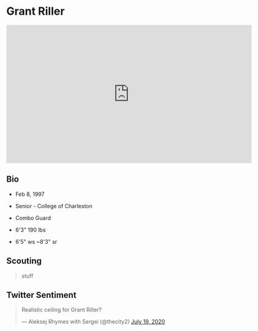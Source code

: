 Grant Riller
===

<iframe width="640" height="360" src="https://www.youtube.com/embed/B2Zhdfj5YA8" frameborder="0" allow="accelerometer; autoplay; encrypted-media; gyroscope; picture-in-picture" allowfullscreen></iframe>

## Bio

- Feb 8, 1997

- Senior - College of Charleston

- Combo Guard

- 6'3" 190 lbs

- 6'5" ws ~8'3" sr

## Scouting
>stuff

## Twitter Sentiment

<blockquote class="twitter-tweet"><p lang="en" dir="ltr">Realistic ceiling for Grant Riller?</p>&mdash; Aleksej Rhymes with Sergei (@thecity2) <a href="https://twitter.com/thecity2/status/1284877110763384835?ref_src=twsrc%5Etfw">July 19, 2020</a></blockquote> <script async src="https://platform.twitter.com/widgets.js" charset="utf-8"></script>